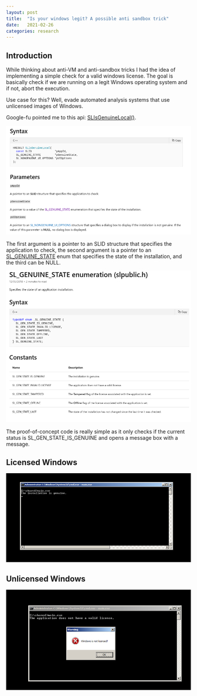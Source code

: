 ```yaml
---
layout: post
title:  "Is your windows legit? A possible anti sandbox trick"
date:   2021-02-26
categories: research
---
```


## Introduction

While thinking about anti-VM and anti-sandbox tricks I had the idea of implementing a simple check for a valid windows license. The goal is basically check if we are running on a legit Windows operating system and if not, abort the execution.

Use case for this? Well, evade automated analysis systems that use unlicensed images of Windows.

Google-fu pointed me to this api: [SLIsGenuineLocal()](https://docs.microsoft.com/en-us/windows/win32/api/slpublic/nf-slpublic-slisgenuinelocal?redirectedfrom=MSDN).

![ ](/assets/images/is_your_windows_legit/image-20210226201255018.png)



The first argument is a pointer to an SLID structure that specifies the application to check, the second argument is a pointer to an [SL_GENUINE_STATE](https://docs.microsoft.com/en-us/windows/win32/api/slpublic/ne-slpublic-sl_genuine_state) enum that specifies the state of the installation, and the third can be NULL.

![ ](/assets/images/is_your_windows_legit/image-20210226203644475.png)



The proof-of-concept code is really simple as it only checks if the current status is SL_GEN_STATE_IS_GENUINE and opens a message box with a message.



## Licensed Windows

![ ](/assets/images/is_your_windows_legit/image-20210226211714915.png)



## Unlicensed Windows

![ ](/assets/images/is_your_windows_legit/image-20210226205131390.png)
